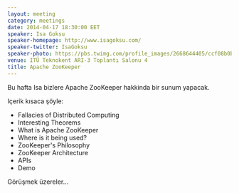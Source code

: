 ```yaml
---
layout: meeting
category: meetings
date: 2014-04-17 18:30:00 EET
speaker: Isa Goksu
speaker-homepage: http://www.isagoksu.com/
speaker-twitter: IsaGoksu
speaker-photo: https://pbs.twimg.com/profile_images/2668644405/ccf08b0b99b9a6614f318767522e98c7.png
venue: ITÜ Teknokent ARI-3 Toplantı Salonu 4
title: Apache ZooKeeper
---
```


Bu hafta Isa bizlere  Apache ZooKeeper hakkinda bir sunum yapacak.

Içerik kısaca şöyle:

- Fallacies of Distributed Computing
- Interesting Theorems
- What is Apache ZooKeeper
- Where is it being used?
- ZooKeeper's Philosophy
- ZooKeeper Architecture
- APIs
- Demo

Görüşmek üzereler...
